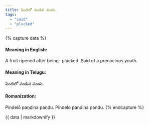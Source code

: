 ```yaml
---
title: పిందెలో పండిన పండు.
tags:
  - "said"
  - "plucked"
---
```


{% capture data %}
#### Meaning in English:
A fruit ripened after being- plucked.
Said of a precocious youth.

#### Meaning in Telugu:
పిందెలో పండిన పండు.

#### Romanization:
Pindelō paṇḍina paṇḍu.
Pindelo pandina pandu.
{% endcapture %}

{{ data | markdownify }}

